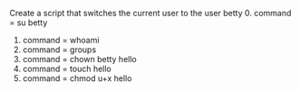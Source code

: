 Create a script that switches the current user to the user betty
0. command  = su betty
1. command = whoami
2. command = groups
3. command = chown betty hello
4. command = touch hello
5. command = chmod u+x hello
